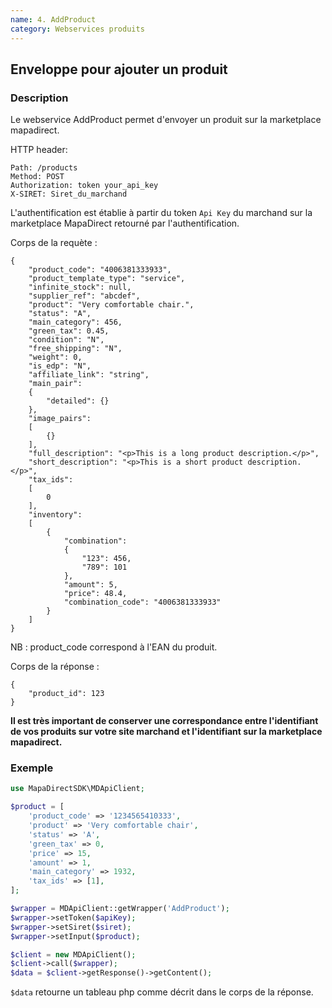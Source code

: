 ```yaml
---
name: 4. AddProduct
category: Webservices produits
---
```



## Enveloppe pour ajouter un produit ##


### Description ###

Le webservice AddProduct permet d'envoyer un produit sur la marketplace mapadirect.


HTTP header:


```
Path: /products
Method: POST
Authorization: token your_api_key
X-SIRET: Siret_du_marchand
```

L'authentification est établie à partir du token `Api Key` du marchand sur la marketplace MapaDirect retourné par l'authentification.

Corps de la requète :

```application/json
{
    "product_code": "4006381333933",
    "product_template_type": "service",
    "infinite_stock": null,
    "supplier_ref": "abcdef",
    "product": "Very comfortable chair.",
    "status": "A",
    "main_category": 456,
    "green_tax": 0.45,
    "condition": "N",
    "free_shipping": "N",
    "weight": 0,
    "is_edp": "N",
    "affiliate_link": "string",
    "main_pair":
    {
        "detailed": {}
    },
    "image_pairs":
    [
        {}
    ],
    "full_description": "<p>This is a long product description.</p>",
    "short_description": "<p>This is a short product description.</p>",
    "tax_ids":
    [
        0
    ],
    "inventory":
    [
        {
            "combination":
            {
                "123": 456,
                "789": 101
            },
            "amount": 5,
            "price": 48.4,
            "combination_code": "4006381333933"
        }
    ]
}
```

NB : product_code correspond à l'EAN du produit.

Corps de la réponse :

```application/json
{
    "product_id": 123
}
```

**Il est très important de conserver une correspondance entre l'identifiant de vos produits sur votre site marchand et
l'identifiant sur la marketplace mapadirect.**

### Exemple ###

```php
use MapaDirectSDK\MDApiClient;

$product = [
    'product_code' => '1234565410333',
    'product' => 'Very comfortable chair',
    'status' => 'A',
    'green_tax' => 0,
    'price' => 15,
    'amount' => 1,
    'main_category' => 1932,
    'tax_ids' => [1],
];

$wrapper = MDApiClient::getWrapper('AddProduct');
$wrapper->setToken($apiKey);
$wrapper->setSiret($siret);
$wrapper->setInput($product);

$client = new MDApiClient();
$client->call($wrapper);
$data = $client->getResponse()->getContent();
```

`$data` retourne un tableau php comme décrit dans le corps de la réponse.
